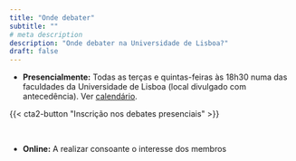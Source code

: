 ```yaml
---
title: "Onde debater"
subtitle: ""
# meta description
description: "Onde debater na Universidade de Lisboa?"
draft: false
---
```


* **Presencialmente:** Todas as terças e quintas-feiras às 18h30 numa das faculdades da Universidade de Lisboa (local divulgado com antecedência). Ver [calendário](/eventos/).


 
{{< cta2-button "Inscrição nos debates presenciais" >}}

<br>

* **Online:** A realizar consoante o interesse dos membros

